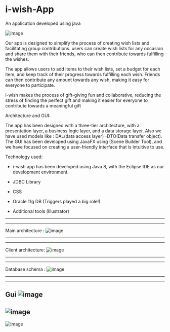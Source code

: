# i-wish-App
An application developed using java

![image](https://user-images.githubusercontent.com/96545369/228188574-e4abe5ed-a7a6-4b10-aa80-fd130d35853b.png)


Our app  is designed to simplify the process of creating wish lists and facilitating group contributions.
users can create wish lists for any occasion and share them with their friends, who can then contribute towards fulfilling the wishes.

The app allows users to add items to their wish lists, set a budget for each item, and keep track of their progress towards fulfilling each wish. Friends can then contribute any amount towards any wish, making it easy for everyone to participate.

i-wish makes the process of gift-giving fun and collaborative, reducing the stress of finding the perfect gift and making it easier for everyone to contribute towards a meaningful gift


Architecture and GUI:

The app has been designed with a three-tier architecture, with a presentation layer, a business logic layer, and a data storage layer. Also we have used models like : DAL(data access layer) -DTO(Data transfer object).
The GUI has been developed using JavaFX using (Scene Builder Tool), and we have focused on creating a user-friendly interface that is intuitive to use.



Technology used:

- i-wish app has been developed using Java 8, with the Eclipse IDE as our development environment.

- JDBC Library

- CSS

- Oracle 11g DB (Triggers played a big role!)

- Additional tools (Illustrator)

----------------------------------------------------------------------------------------------------
----------------------------------------------------------------------------------------------------
Main architecture :
![image](https://user-images.githubusercontent.com/96545369/228188343-d8fabde5-afd9-4913-b4e6-dd753f8a159b.png)

----------------------------------------------------------------------------------------------------
----------------------------------------------------------------------------------------------------
Client architecture:
![image](https://user-images.githubusercontent.com/96545369/228188487-63e18552-aad4-421d-aea8-08661e03a405.png)

----------------------------------------------------------------------------------------------------
----------------------------------------------------------------------------------------------------
Database schema :
![image](https://user-images.githubusercontent.com/96545369/228188543-4359d562-461f-43e6-b0ad-b9b406074c32.png)

----------------------------------------------------------------------------------------------------
----------------------------------------------------------------------------------------------------
Gui
![image](https://user-images.githubusercontent.com/96545369/228188960-52adc362-b7fe-4c91-ba03-503797aa5cf2.png)
----------------------------------------------------------------------------------------------------


![image](https://user-images.githubusercontent.com/96545369/228188989-534828fa-209b-4716-b685-558f440be5fa.png)
----------------------------------------------------------------------------------------------------


![image](https://user-images.githubusercontent.com/96545369/228189110-3d55e38b-429e-424f-96ee-513b15bc69ca.png)

